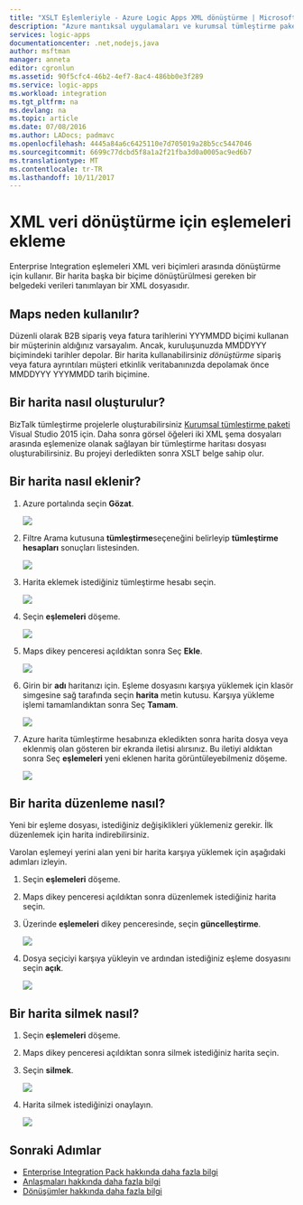 ```yaml
---
title: "XSLT Eşlemleriyle - Azure Logic Apps XML dönüştürme | Microsoft Docs"
description: "Azure mantıksal uygulamaları ve kurumsal tümleştirme paketi ile XML verileri dönüştürmek için XSLT eşlemeleri ekleme"
services: logic-apps
documentationcenter: .net,nodejs,java
author: msftman
manager: anneta
editor: cgronlun
ms.assetid: 90f5cfc4-46b2-4ef7-8ac4-486bb0e3f289
ms.service: logic-apps
ms.workload: integration
ms.tgt_pltfrm: na
ms.devlang: na
ms.topic: article
ms.date: 07/08/2016
ms.author: LADocs; padmavc
ms.openlocfilehash: 4445a84a6c6425110e7d705019a28b5cc5447046
ms.sourcegitcommit: 6699c77dcbd5f8a1a2f21fba3d0a0005ac9ed6b7
ms.translationtype: MT
ms.contentlocale: tr-TR
ms.lasthandoff: 10/11/2017
---
```

# <a name="add-maps-for-xml-data-transform"></a>XML veri dönüştürme için eşlemeleri ekleme

Enterprise Integration eşlemeleri XML veri biçimleri arasında dönüştürme için kullanır. Bir harita başka bir biçime dönüştürülmesi gereken bir belgedeki verileri tanımlayan bir XML dosyasıdır. 

## <a name="why-use-maps"></a>Maps neden kullanılır?

Düzenli olarak B2B sipariş veya fatura tarihlerini YYYMMDD biçimi kullanan bir müşterinin aldığınız varsayalım. Ancak, kuruluşunuzda MMDDYYY biçimindeki tarihler depolar. Bir harita kullanabilirsiniz *dönüştürme* sipariş veya fatura ayrıntıları müşteri etkinlik veritabanınızda depolamak önce MMDDYYY YYYMMDD tarih biçimine.

## <a name="how-do-i-create-a-map"></a>Bir harita nasıl oluşturulur?

BizTalk tümleştirme projelerle oluşturabilirsiniz [Kurumsal tümleştirme paketi](logic-apps-enterprise-integration-overview.md "enterprise Integration pack hakkında bilgi edinin") Visual Studio 2015 için. Daha sonra görsel öğeleri iki XML şema dosyaları arasında eşlemenize olanak sağlayan bir tümleştirme haritası dosyası oluşturabilirsiniz. Bu projeyi derledikten sonra XSLT belge sahip olur.

## <a name="how-do-i-add-a-map"></a>Bir harita nasıl eklenir?

1. Azure portalında seçin **Gözat**.

    ![](./media/logic-apps-enterprise-integration-overview/overview-1.png)

2. Filtre Arama kutusuna **tümleştirme**seçeneğini belirleyip **tümleştirme hesapları** sonuçları listesinden.

    ![](./media/logic-apps-enterprise-integration-overview/overview-2.png)

3. Harita eklemek istediğiniz tümleştirme hesabı seçin.

    ![](./media/logic-apps-enterprise-integration-overview/overview-3.png)

4. Seçin **eşlemeleri** döşeme.

    ![](./media/logic-apps-enterprise-integration-maps/map-1.png)

5. Maps dikey penceresi açıldıktan sonra Seç **Ekle**.

    ![](./media/logic-apps-enterprise-integration-maps/map-2.png)  

6. Girin bir **adı** haritanızı için. Eşleme dosyasını karşıya yüklemek için klasör simgesine sağ tarafında seçin **harita** metin kutusu. Karşıya yükleme işlemi tamamlandıktan sonra Seç **Tamam**.

    ![](./media/logic-apps-enterprise-integration-maps/map-3.png)

7. Azure harita tümleştirme hesabınıza ekledikten sonra harita dosya veya eklenmiş olan gösteren bir ekranda iletisi alırsınız. Bu iletiyi aldıktan sonra Seç **eşlemeleri** yeni eklenen harita görüntüleyebilmeniz döşeme.

    ![](./media/logic-apps-enterprise-integration-maps/map-4.png)

## <a name="how-do-i-edit-a-map"></a>Bir harita düzenleme nasıl?

Yeni bir eşleme dosyası, istediğiniz değişiklikleri yüklemeniz gerekir. İlk düzenlemek için harita indirebilirsiniz.

Varolan eşlemeyi yerini alan yeni bir harita karşıya yüklemek için aşağıdaki adımları izleyin.

1. Seçin **eşlemeleri** döşeme.

2. Maps dikey penceresi açıldıktan sonra düzenlemek istediğiniz harita seçin.

3. Üzerinde **eşlemeleri** dikey penceresinde, seçin **güncelleştirme**.

    ![](./media/logic-apps-enterprise-integration-maps/edit-1.png)

4. Dosya seçiciyi karşıya yükleyin ve ardından istediğiniz eşleme dosyasını seçin **açık**.

    ![](./media/logic-apps-enterprise-integration-maps/edit-2.png)

## <a name="how-to-delete-a-map"></a>Bir harita silmek nasıl?

1. Seçin **eşlemeleri** döşeme.

2. Maps dikey penceresi açıldıktan sonra silmek istediğiniz harita seçin.

3. Seçin **silmek**.

    ![](./media/logic-apps-enterprise-integration-maps/delete.png)

4. Harita silmek istediğinizi onaylayın.

    ![](./media/logic-apps-enterprise-integration-maps/delete-confirmation-1.png)

## <a name="next-steps"></a>Sonraki Adımlar
* [Enterprise Integration Pack hakkında daha fazla bilgi](logic-apps-enterprise-integration-overview.md "Enterprise Integration Pack hakkında bilgi edinin")  
* [Anlaşmaları hakkında daha fazla bilgi](../logic-apps/logic-apps-enterprise-integration-agreements.md "Kurumsal tümleştirme anlaşmaları hakkında bilgi edinin")  
* [Dönüşümler hakkında daha fazla bilgi](logic-apps-enterprise-integration-transform.md "Kurumsal tümleştirme dönüşümler hakkında bilgi edinin")  

